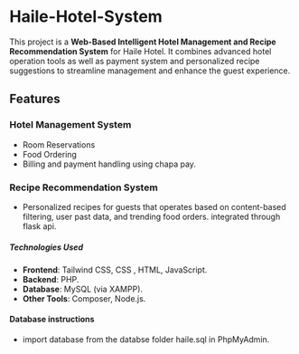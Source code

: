 # Haile-Hotel-System
This project is a **Web-Based Intelligent Hotel Management and Recipe Recommendation System** for Haile Hotel. It combines advanced hotel operation tools as well as payment system and personalized recipe suggestions to streamline management and enhance the guest experience.

## Features

### Hotel Management System
- Room Reservations
- Food Ordering
- Billing and payment handling using chapa pay.

### Recipe Recommendation System
- Personalized recipes for guests that operates based on content-based filtering, user past data, and 
trending food orders. integrated through flask api.

##### Technologies Used
- **Frontend**: Tailwind CSS, CSS , HTML, JavaScript.
- **Backend**: PHP.
- **Database**: MySQL (via XAMPP).
- **Other Tools**: Composer, Node.js.

#### Database instructions
- import database from the databse folder haile.sql in PhpMyAdmin.
